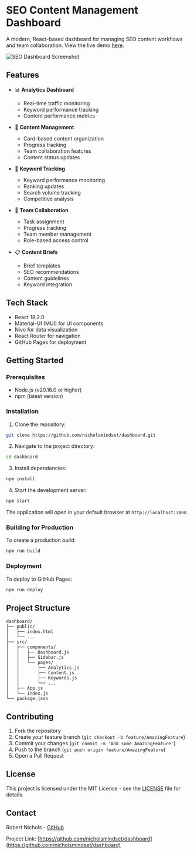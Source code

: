 # SEO Content Management Dashboard

A modern, React-based dashboard for managing SEO content workflows and team collaboration. View the live demo [here](https://nicholsmindset.github.io/dashboard).

![SEO Dashboard Screenshot](public/dashboard-screenshot.png)

## Features

- 📊 **Analytics Dashboard**
  - Real-time traffic monitoring
  - Keyword performance tracking
  - Content performance metrics

- 📝 **Content Management**
  - Card-based content organization
  - Progress tracking
  - Team collaboration features
  - Content status updates

- 🎯 **Keyword Tracking**
  - Keyword performance monitoring
  - Ranking updates
  - Search volume tracking
  - Competitive analysis

- 👥 **Team Collaboration**
  - Task assignment
  - Progress tracking
  - Team member management
  - Role-based access control

- 📋 **Content Briefs**
  - Brief templates
  - SEO recommendations
  - Content guidelines
  - Keyword integration

## Tech Stack

- React 18.2.0
- Material-UI (MUI) for UI components
- Nivo for data visualization
- React Router for navigation
- GitHub Pages for deployment

## Getting Started

### Prerequisites

- Node.js (v20.16.0 or higher)
- npm (latest version)

### Installation

1. Clone the repository:
```bash
git clone https://github.com/nicholsmindset/dashboard.git
```

2. Navigate to the project directory:
```bash
cd dashboard
```

3. Install dependencies:
```bash
npm install
```

4. Start the development server:
```bash
npm start
```

The application will open in your default browser at `http://localhost:3000`.

### Building for Production

To create a production build:
```bash
npm run build
```

### Deployment

To deploy to GitHub Pages:
```bash
npm run deploy
```

## Project Structure

```
dashboard/
├── public/
│   ├── index.html
│   └── ...
├── src/
│   ├── components/
│   │   ├── Dashboard.js
│   │   ├── Sidebar.js
│   │   └── pages/
│   │       ├── Analytics.js
│   │       ├── Content.js
│   │       ├── Keywords.js
│   │       └── ...
│   ├── App.js
│   └── index.js
└── package.json
```

## Contributing

1. Fork the repository
2. Create your feature branch (`git checkout -b feature/AmazingFeature`)
3. Commit your changes (`git commit -m 'Add some AmazingFeature'`)
4. Push to the branch (`git push origin feature/AmazingFeature`)
5. Open a Pull Request

## License

This project is licensed under the MIT License - see the [LICENSE](LICENSE) file for details.

## Contact

Robert Nichols - [GitHub](https://github.com/nicholsmindset)

Project Link: [https://github.com/nicholsmindset/dashboard](https://github.com/nicholsmindset/dashboard)
